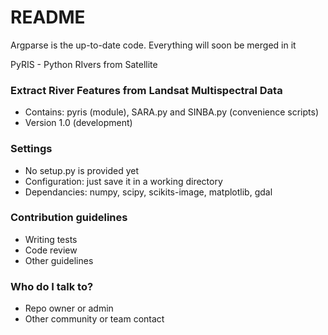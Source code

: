 # README #

Argparse is the up-to-date code. Everything will soon be merged in it

PyRIS - Python RIvers from Satellite
### Extract River Features from Landsat Multispectral Data ###

* Contains: pyris (module), SARA.py and SINBA.py (convenience scripts)
* Version 1.0 (development)

### Settings ###

* No setup.py is provided yet
* Configuration: just save it in a working directory
* Dependancies: numpy, scipy, scikits-image, matplotlib, gdal

### Contribution guidelines ###

* Writing tests
* Code review
* Other guidelines

### Who do I talk to? ###

* Repo owner or admin
* Other community or team contact